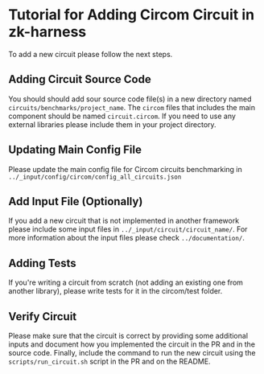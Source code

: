# Tutorial for Adding Circom Circuit in zk-harness

To add a new circuit please follow the next steps.

## Adding Circuit Source Code

You should should add sour source code file(s) in a new directory named `circuits/benchmarks/project_name`.
The `circom` files that includes the main component should be named `circuit.circom`.
If you need to use any external libraries please include them in your project directory.

## Updating Main Config File

Please update the main config file for Circom circuits benchmarking in `../_input/config/circom/config_all_circuits.json`

## Add Input File (Optionally)

If you add a new circuit that is not implemented in another framework please include some input files in `../_input/circuit/circuit_name/`. 
For more information about the input files please check `../documentation/`.

## Adding Tests

If you're writing a circuit from scratch (not adding an existing one from another library), please write tests for it in the circom/test folder. 

## Verify Circuit

Please make sure that the circuit is correct by providing some additional 
inputs and document how you implemented the circuit in the PR and in the source
code. Finally, include the command to run the new circuit using the 
`scripts/run_circuit.sh` script in the PR and on the README.

